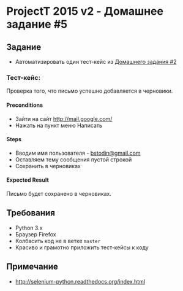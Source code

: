# ProjectT 2015 v2 - Домашнее задание #5
## Задание
- Автоматизировать один тест-кейс из [Домашнего задания #2](https://github.com/2gisprojectT/lesson_2_homework)

### Тест-кейс:
Проверка того, что письмо успешно добавляется в черновики.
#### Preconditions
- Зайти на сайт http://mail.google.com/
- Нажать на пункт меню Написать
#### Steps
- Вводим имя пользователя - bstodin@gmail.com
- Оставляем тему сообщения пустой строкой
- Сохранить в черновиках
#### Expected Result
Письмо будет сохранено в черновиках.

## Требования
- Python 3.x
- Браузер Firefox
- Колбасить код не в ветке `master`
- Красиво и грамотно приложить тест-кейсы к коду

## Примечание
- http://selenium-python.readthedocs.org/index.html
